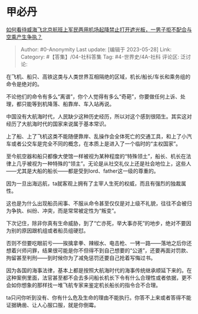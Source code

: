 # 甲必丹
[如何看待威海飞北京航班上军民两用机场起降禁止打开遮光板，一男子拒不配合与空乘产生争执？](https://www.zhihu.com/question/602052644/answer/3047267504)

> Author: #0-Anonymity
> Last update: [编辑于 2023-05-28]
> Link:
> Category: #【答集】/04-社科答集
> Tag: #4-世界史/4A-社科
> 评论区:
> 泛讨论:

在飞机、船只、高铁这类与人类世界互相隔绝的区域，机长/船长/车长和乘务组的命令是绝对的。

不论他们的命令有多么“离谱”，你个人觉得有多么“奇葩”，你要做任何上诉、处理，都只能等到机降落、船靠岸、车入站再说。

中国没有大航海时代，人民缺少这种历史经历，所以对这个感到很陌生。其实这对经历了大航海时代的国家来说属于基本常识。

上了船、上了飞机这类不能随便靠岸、乱操作会全体死亡的交通工具，和上了小汽车或者公交车是完全不同的概念，在本质上是进入了一个临时的“主权国家”。

至今航空器和船只都像大使馆一样被视为某种程度的“特殊领土”，船长、机长在法律上几乎被视为一种特殊的“领主”。无论是从社交礼仪上还是社会地位上，这些人——尤其是大船的船长——都是受到lord、father这一级的尊重的。

因为一旦出海远航，ta就客观上拥有了主宰人生死的权威，而且有强烈的独裁属性。

这也是为什么出现船员闹事、不服从命令甚至仅仅是对上级不礼貌，往往不会被归为争执、纠纷、冲突，而是常常被定性为“叛变”。

下次记住，除非你真有生命威胁，到了“亡亦死，举大事亦死”的地步，绝对不要因为别的原因跟机组或者船员组硬怼。

否则不但要吃眼前亏——挨擒拿拳、辣椒水、电击枪、一铐一路——落地之后你还想着兴师问罪，结果很可能是你不但得不到自己想要的“公道”，还要再面对罚款、拘留甚至判刑——到时候你为了减免惩罚还要自己抢着写悔过书。

因为各国的海事法律，基本上都是按照大航海时代的海事传统继承顺延下来的。在这种案例里面，法官甚至都不会去多问船长机长下令有什么合理性或者依据，更不会如你想象的那样找一堆飞航专家来鉴定机长船长的指令合不合理。

ta只问你听到没有、你有什么危及生命的理由不能执行。你答不上来或者答得不能证据确凿、让人心服口服，就是你倒霉。
